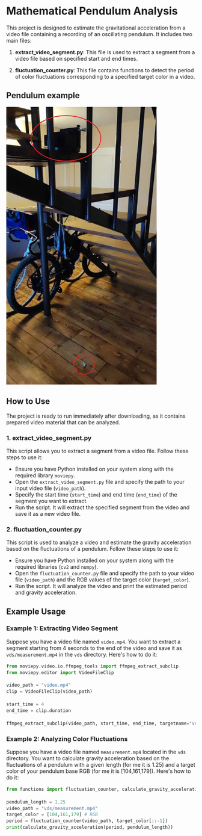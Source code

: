 # Mathematical Pendulum Analysis
This project is designed to estimate the gravitational acceleration from a video file containing a recording of an oscillating pendulum. It includes two main files:

1. **extract_video_segment.py**: This file is used to extract a segment from a video file based on specified start and end times.

2. **fluctuation_counter.py**: This file contains functions to detect the period of color fluctuations corresponding to a specified target color in a video.

## Pendulum example
<img src="imgs/pendulum.jpg" width="400">



## How to Use
The project is ready to run immediately after downloading, as it contains prepared video material that can be analyzed.
### 1. extract_video_segment.py

This script allows you to extract a segment from a video file. Follow these steps to use it:

- Ensure you have Python installed on your system along with the required library `moviepy`.
- Open the `extract_video_segment.py` file and specify the path to your input video file (`video_path`).
- Specify the start time (`start_time`) and end time (`end_time`) of the segment you want to extract.
- Run the script. It will extract the specified segment from the video and save it as a new video file.

### 2. fluctuation_counter.py

This script is used to analyze a video and estimate the gravity acceleration based on the fluctuations of a pendulum. Follow these steps to use it:

- Ensure you have Python installed on your system along with the required libraries (`cv2` and `numpy`).
- Open the `fluctuation_counter.py` file and specify the path to your video file (`video_path`) and the RGB values of the target color (`target_color`).
- Run the script. It will analyze the video and print the estimated period and gravity acceleration.

## Example Usage

### Example 1: Extracting Video Segment

Suppose you have a video file named `video.mp4`. You want to extract a segment starting from 4 seconds to the end of the video and save it as `vds/measurement.mp4` in the `vds` directory. Here's how to do it:

```python
from moviepy.video.io.ffmpeg_tools import ffmpeg_extract_subclip
from moviepy.editor import VideoFileClip

video_path = "video.mp4"
clip = VideoFileClip(video_path)

start_time = 4
end_time = clip.duration

ffmpeg_extract_subclip(video_path, start_time, end_time, targetname="vds/measurement.mp4")

```
### Example 2: Analyzing Color Fluctuations

Suppose you have a video file named `measurement.mp4` located in the `vds` directory. You want to calculate gravity acceleration based on the fluctuations of a pendulum with a given length (for me it is 1.25) and a target color of your pendulum base RGB (for me it is [104,161,179]). Here's how to do it:

```python
from functions import fluctuation_counter, calculate_gravity_acceleration

pendulum_length = 1.25
video_path = "vds/measurement.mp4"
target_color = [104,161,179] # RGB
period = fluctuation_counter(video_path, target_color[::-1])
print(calculate_gravity_acceleration(period, pendulum_length))
